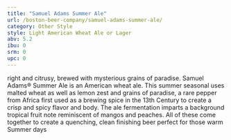 ```yaml
---
title: "Samuel Adams Summer Ale"
url: /boston-beer-company/samuel-adams-summer-ale/
category: Other Style
style: Light American Wheat Ale or Lager
abv: 5.2
ibu: 0
srm: 0
upc: 0
---
```

right and citrusy, brewed with mysterious grains of paradise.
Samuel Adams® Summer Ale is an American wheat ale. This summer seasonal uses malted wheat as well as lemon zest and grains of paradise, a rare pepper from Africa first used as a brewing spice in the 13th Century to create a crisp and spicy flavor and body. The ale fermentation imparts a background tropical fruit note reminiscent of mangos and peaches. All of these come together to create a quenching, clean finishing beer perfect for those warm Summer days
